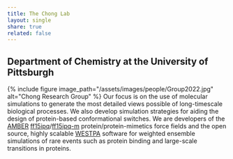 ```yaml
---
title: The Chong Lab
layout: single
share: true
related: false
---
```

## Department of Chemistry at the University of Pittsburgh


{% include figure image_path="/assets/images/people/Group2022.jpg" alt="Chong Research Group" %}
Our focus is on the use of molecular simulations to generate the most detailed views possible of long-timescale biological processes. We also develop simulation strategies for aiding the design of protein-based conformational switches. We are developers of the [AMBER](https://ambermd.org) [ff15ipq](https://pubs-acs-org.pitt.idm.oclc.org/doi/abs/10.1021/acs.jctc.6b00567)/[ff15ipq-m](https://aip.scitation.org/doi/full/10.1063/5.0019054) protein/protein-mimetics force fields and the open source, highly scalable [WESTPA](https://westpa.github.io/westpa/ "WESTPA") software for weighted ensemble simulations of rare events such as protein binding and large-scale transitions in proteins.
